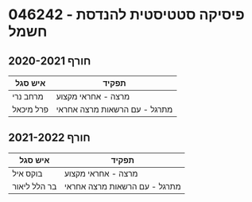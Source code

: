 # 046242 - פיסיקה סטטיסטית להנדסת חשמל

## חורף 2020-2021

| איש סגל | תפקיד |
| ---- | ---- |
| מרחב נרי | מרצה - אחראי מקצוע |
| פרל מיכאל | מתרגל - עם הרשאות מרצה אחראי |

## חורף 2021-2022

| איש סגל | תפקיד |
| ---- | ---- |
| בוקס איל | מרצה - אחראי מקצוע |
| בר הלל ליאור | מתרגל - עם הרשאות מרצה אחראי |

